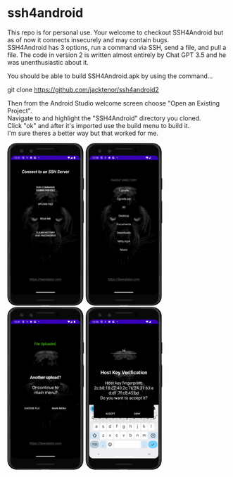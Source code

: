 # ssh4android
This repo is for personal use. Your welcome to checkout SSH4Android but
as of now it connects insecurely and may contain bugs.                                                                              
SSH4Android has 3 options, run a command via SSH, send a file, and pull a file.
The code in version 2 is written almost entirely by Chat GPT 3.5 and he was unenthusiastic
about it.

You should be able to build SSH4Android.apk by using the command...

git clone https://github.com/jacktenor/ssh4android2

Then from the Android Studio welcome screen choose "Open an Existing Project".                                
Navigate to and highlight the "SSH4Android" directory you cloned.                      
Click "ok" and after it's imported use the build menu to build it.                                      
I'm sure theres a better way but that worked for me.                                   


![alt text](https://github.com/jacktenor/ssh4android2/blob/main/cat.png?raw=true)
![alt text](https://github.com/jacktenor/ssh4android2/blob/main/catagain.png?raw=true)
![alt text](https://github.com/jacktenor/ssh4android2/blob/main/catup.png?raw=true)
![alt text](https://github.com/jacktenor/ssh4android2/blob/main/catdown.png?raw=true)
